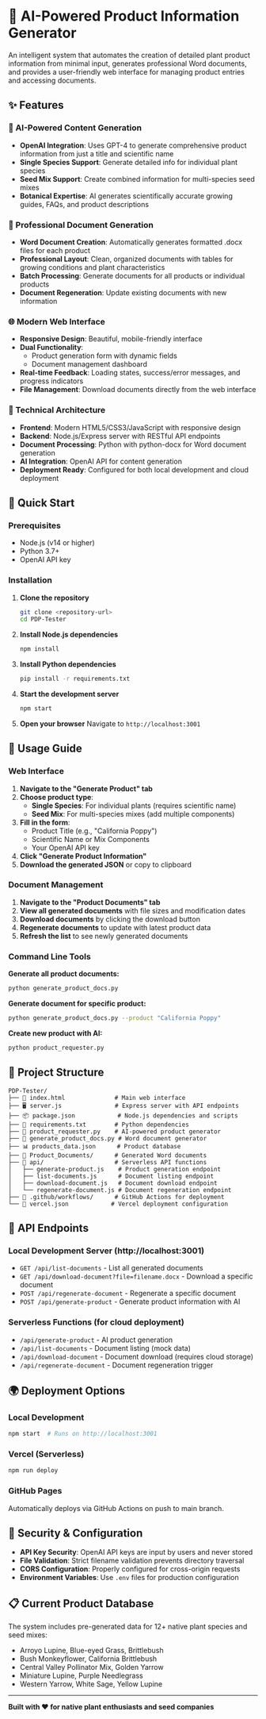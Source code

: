 # 🌱 AI-Powered Product Information Generator

An intelligent system that automates the creation of detailed plant product information from minimal input, generates professional Word documents, and provides a user-friendly web interface for managing product entries and accessing documents.

## ✨ Features

### 🤖 AI-Powered Content Generation
- **OpenAI Integration**: Uses GPT-4 to generate comprehensive product information from just a title and scientific name
- **Single Species Support**: Generate detailed info for individual plant species
- **Seed Mix Support**: Create combined information for multi-species seed mixes
- **Botanical Expertise**: AI generates scientifically accurate growing guides, FAQs, and product descriptions

### 📄 Professional Document Generation
- **Word Document Creation**: Automatically generates formatted .docx files for each product
- **Professional Layout**: Clean, organized documents with tables for growing conditions and plant characteristics
- **Batch Processing**: Generate documents for all products or individual products
- **Document Regeneration**: Update existing documents with new information

### 🌐 Modern Web Interface
- **Responsive Design**: Beautiful, mobile-friendly interface
- **Dual Functionality**: 
  - Product generation form with dynamic fields
  - Document management dashboard
- **Real-time Feedback**: Loading states, success/error messages, and progress indicators
- **File Management**: Download documents directly from the web interface

### 🔧 Technical Architecture
- **Frontend**: Modern HTML5/CSS3/JavaScript with responsive design
- **Backend**: Node.js/Express server with RESTful API endpoints
- **Document Processing**: Python with python-docx for Word document generation
- **AI Integration**: OpenAI API for content generation
- **Deployment Ready**: Configured for both local development and cloud deployment

## 🚀 Quick Start

### Prerequisites
- Node.js (v14 or higher)
- Python 3.7+
- OpenAI API key

### Installation

1. **Clone the repository**
   ```bash
   git clone <repository-url>
   cd PDP-Tester
   ```

2. **Install Node.js dependencies**
   ```bash
   npm install
   ```

3. **Install Python dependencies**
   ```bash
   pip install -r requirements.txt
   ```

4. **Start the development server**
   ```bash
   npm start
   ```

5. **Open your browser**
   Navigate to `http://localhost:3001`

## 📖 Usage Guide

### Web Interface

1. **Navigate to the "Generate Product" tab**
2. **Choose product type**:
   - **Single Species**: For individual plants (requires scientific name)
   - **Seed Mix**: For multi-species mixes (add multiple components)
3. **Fill in the form**:
   - Product Title (e.g., "California Poppy")
   - Scientific Name or Mix Components
   - Your OpenAI API key
4. **Click "Generate Product Information"**
5. **Download the generated JSON** or copy to clipboard

### Document Management

1. **Navigate to the "Product Documents" tab**
2. **View all generated documents** with file sizes and modification dates
3. **Download documents** by clicking the download button
4. **Regenerate documents** to update with latest product data
5. **Refresh the list** to see newly generated documents

### Command Line Tools

**Generate all product documents:**
```bash
python generate_product_docs.py
```

**Generate document for specific product:**
```bash
python generate_product_docs.py --product "California Poppy"
```

**Create new product with AI:**
```bash
python product_requester.py
```

## 📁 Project Structure

```
PDP-Tester/
├── 📄 index.html              # Main web interface
├── 🖥️ server.js               # Express server with API endpoints
├── 📦 package.json            # Node.js dependencies and scripts
├── 🐍 requirements.txt        # Python dependencies
├── 🤖 product_requester.py    # AI-powered product generator
├── 📝 generate_product_docs.py # Word document generator
├── 📊 products_data.json      # Product database
├── 📁 Product_Documents/      # Generated Word documents
├── 📁 api/                    # Serverless API functions
│   ├── generate-product.js    # Product generation endpoint
│   ├── list-documents.js      # Document listing endpoint
│   ├── download-document.js   # Document download endpoint
│   └── regenerate-document.js # Document regeneration endpoint
├── 📁 .github/workflows/      # GitHub Actions for deployment
└── 📄 vercel.json            # Vercel deployment configuration
```

## 🔌 API Endpoints

### Local Development Server (http://localhost:3001)

- `GET /api/list-documents` - List all generated documents
- `GET /api/download-document?file=filename.docx` - Download a specific document
- `POST /api/regenerate-document` - Regenerate a specific document
- `POST /api/generate-product` - Generate product information with AI

### Serverless Functions (for cloud deployment)

- `/api/generate-product` - AI product generation
- `/api/list-documents` - Document listing (mock data)
- `/api/download-document` - Document download (requires cloud storage)
- `/api/regenerate-document` - Document regeneration trigger

## 🌍 Deployment Options

### Local Development
```bash
npm start  # Runs on http://localhost:3001
```

### Vercel (Serverless)
```bash
npm run deploy
```

### GitHub Pages
Automatically deploys via GitHub Actions on push to main branch.

## 🔐 Security & Configuration

- **API Key Security**: OpenAI API keys are input by users and never stored
- **File Validation**: Strict filename validation prevents directory traversal
- **CORS Configuration**: Properly configured for cross-origin requests
- **Environment Variables**: Use `.env` files for production configuration

## 📋 Current Product Database

The system includes pre-generated data for 12+ native plant species and seed mixes:
- Arroyo Lupine, Blue-eyed Grass, Brittlebush
- Bush Monkeyflower, California Brittlebush
- Central Valley Pollinator Mix, Golden Yarrow
- Miniature Lupine, Purple Needlegrass
- Western Yarrow, White Sage, Yellow Lupine

---

**Built with ❤️ for native plant enthusiasts and seed companies**
